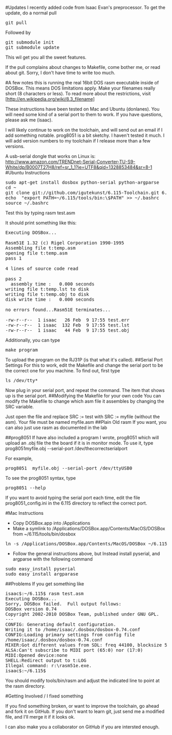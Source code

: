 #Updates
I recently added code from Isaac Evan's preprocessor. To get the update, do a normal pull

<pre>
git pull
</pre>
Followed by 
<pre>
git submodule init
git submodule update
</pre>

This wil get you all the sweet features.

If the pull complains about changes to Makefile, come bother me, or read about git. Sorry, I don't have time to write  too much.

#A few notes
this is running the real 16bit DOS rasm executable inside of DOSBox. This means DOS limitations apply. Make your filenames really short (8 characters or less). To read more about the restrictions, visit [http://en.wikipedia.org/wiki/8.3_filename]

These instructions have been tested on Mac and Ubuntu (donlanes). You will need some kind of a serial port to them to work. If you have questions, please ask me (isaac).

I will likely continue to work on the toolchain, and will send out an email if I add something notable. prog8051 is a bit sketchy. I haven't tested it much. I will add version numbers to my toolchain if I release more than a few versions.

A usb-serial dongle that works on Linux is: http://www.amazon.com/TRENDnet-Serial-Converter-TU-S9-White/dp/B0007T27H8/ref=sr_1_1?ie=UTF8&qid=1328853484&sr=8-1
#Ubuntu Instructions
<pre>
sudo apt-get install dosbox python-serial python-argparse
cd ~
git clone git://github.com/igutekunst/6.115-Toolchain.git 6.115
echo  "export PATH=~/6.115/tools/bin:\$PATH" >> ~/.bashrc
source ~/.bashrc
</pre>

Test this by typing rasm test.asm

It should print something like this:
<pre>
Executing DOSBox...

Rasm51E 1.32 (c) Rigel Corporation 1990-1995
Assembling file t:temp.asm
opening file t:temp.asm
pass 1

4 lines of source code read

pass 2
  assembly time :   0.000 seconds
writing file t:temp.lst to disk
writing file t:temp.obj to disk
disk write time :   0.000 seconds

no errors found...Rasm51E terminates...

-rw-r--r--  1 isaac   26 Feb  9 17:55 test.err
-rw-r--r--  1 isaac  132 Feb  9 17:55 test.lst
-rw-r--r--  1 isaac   44 Feb  9 17:55 test.obj
</pre>

Additionally, you can type
<pre>
make program
</pre>
To upload the program on the RJ31P (is that what it's called). 
##Serial Port Settings
For this to work, edit the Makefile and change the serial port to be the correct one for you machine. To find out, first type
<pre>
ls /dev/tty*
</pre>
Now plug in your serial port, and repeat the command. The item that shows up is the serial port.
##Modifying the Makefile for your own code
You can modify the Makefile to change which asm file it assembles by changing the SRC variable.

Just open the file and replace SRC := test with SRC := myfile  (without the asm). Your file must be named myfile.asm
##Plain Old rasm
If you want, you can also just use rasm as documented in the lab


##prog8051
If have also included a program I wrote, prog8051 which will upload an .obj file the the board if it is in monitor mode.
To use it, type prog8051myfile.obj --serial-port /dev/thecorrectserialport

For example,

<pre>
prog8051  myfile.obj --serial-port /dev/ttyUSB0
</pre>

To see the prog8051 syntax, type
<pre>
prog8051 --help 
</pre> 


If you want to avoid typing the serial port each time, edit the file prog8051_config.ini in the 6.115 directory to reflect 
the correct port.

#Mac Instructions
* Copy DOSBox.app into /Applications
* Make a symlink  to /Applications/DOSBox.app/Contents/MacOS/DOSBox from ~/6.115/tools/bin/dosbox
<pre>
ln -s /Applications/DOSBox.app/Contents/MacOS/DOSBox ~/6.115/tools/bin/dosbox 
</pre>
* Follow the general instructions above, but Instead install pyserial, and argparse with the following command
<pre>
sudo easy_install pyserial
sudo easy_install argparase
</pre>

##Problems
If you get something like
<pre>
isaac$:~/6.115$ rasm test.asm
Executing DOSBox...
Sorry, DOSBox failed.  Full output follows:
DOSBox version 0.74
Copyright 2002-2010 DOSBox Team, published under GNU GPL.
---
CONFIG: Generating default configuration.
Writing it to /home/isaac/.dosbox/dosbox-0.74.conf
CONFIG:Loading primary settings from config file
/home/isaac/.dosbox/dosbox-0.74.conf
MIXER:Got different values from SDL: freq 44100, blocksize 512
ALSA:Can't subscribe to MIDI port (65:0) nor (17:0)
MIDI:Opened device:none
SHELL:Redirect output to t:LOG
Illegal command: r:\rasm51e.exe.
isaac$:~/6.115$
</pre>

You should modify tools/bin/rasm and adjust the indicated line to point at the rasm directory.


#Getting Involved / I fixed something

If you find something broken, or want to improve the toolchain, go ahead and fork it on GitHub. If you don't want to learn git, just send me 
a modified file, and I'll merge it if it looks ok. 

I can also make you a collaborator on GitHub if you are intersted enough.
